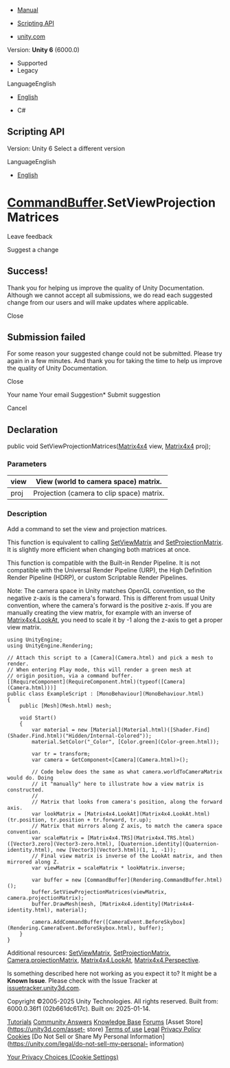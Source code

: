 [ ]()

  * [Manual](../Manual/index.html)
  * [Scripting API](../ScriptReference/index.html)

  * [unity.com](https://unity.com/)

Version: **Unity 6** (6000.0)

  * Supported
  * Legacy

LanguageEnglish

  * [English]()

  * C#

[ ](https://docs.unity3d.com)

## Scripting API

Version: Unity 6 Select a different version

LanguageEnglish

  * [English]()

#  [CommandBuffer](Rendering.CommandBuffer.html).SetViewProjectionMatrices

Leave feedback

Suggest a change

## Success!

Thank you for helping us improve the quality of Unity Documentation. Although
we cannot accept all submissions, we do read each suggested change from our
users and will make updates where applicable.

Close

## Submission failed

For some reason your suggested change could not be submitted. Please <a>try
again</a> in a few minutes. And thank you for taking the time to help us
improve the quality of Unity Documentation.

Close

Your name Your email Suggestion* Submit suggestion

Cancel

[ ]()

## Declaration

public void SetViewProjectionMatrices([Matrix4x4](Matrix4x4.html) view,
[Matrix4x4](Matrix4x4.html) proj);

### Parameters

view | View (world to camera space) matrix.  
---|---  
proj | Projection (camera to clip space) matrix.  
  
### Description

Add a command to set the view and projection matrices.

This function is equivalent to calling
[SetViewMatrix](Rendering.CommandBuffer.SetViewMatrix.html) and
[SetProjectionMatrix](Rendering.CommandBuffer.SetProjectionMatrix.html). It is
slightly more efficient when changing both matrices at once.  
  
This function is compatible with the Built-in Render Pipeline. It is not
compatible with the Universal Render Pipeline (URP), the High Definition
Render Pipeline (HDRP), or custom Scriptable Render Pipelines.  
  
Note: The camera space in Unity matches OpenGL convention, so the negative
z-axis is the camera's forward. This is different from usual Unity convention,
where the camera's forward is the positive z-axis. If you are manually
creating the view matrix, for example with an inverse of
[Matrix4x4.LookAt](Matrix4x4.LookAt.html), you need to scale it by -1 along
the z-axis to get a proper view matrix.

    
    
    using UnityEngine;
    using UnityEngine.Rendering;  
      
    // Attach this script to a [Camera](Camera.html) and pick a mesh to render.
    // When entering Play mode, this will render a green mesh at
    // origin position, via a command buffer.
    [[RequireComponent](RequireComponent.html)(typeof([Camera](Camera.html)))]
    public class ExampleScript : [MonoBehaviour](MonoBehaviour.html)
    {
        public [Mesh](Mesh.html) mesh;  
      
        void Start()
        {
            var material = new [Material](Material.html)([Shader.Find](Shader.Find.html)("Hidden/Internal-Colored"));
            material.SetColor("_Color", [Color.green](Color-green.html));  
      
            var tr = transform;
            var camera = GetComponent<[Camera](Camera.html)>();  
      
            // Code below does the same as what camera.worldToCameraMatrix would do. Doing
            // it "manually" here to illustrate how a view matrix is constructed.
            //
            // Matrix that looks from camera's position, along the forward axis.
            var lookMatrix = [Matrix4x4.LookAt](Matrix4x4.LookAt.html)(tr.position, tr.position + tr.forward, tr.up);
            // Matrix that mirrors along Z axis, to match the camera space convention.
            var scaleMatrix = [Matrix4x4.TRS](Matrix4x4.TRS.html)([Vector3.zero](Vector3-zero.html), [Quaternion.identity](Quaternion-identity.html), new [Vector3](Vector3.html)(1, 1, -1));
            // Final view matrix is inverse of the LookAt matrix, and then mirrored along Z.
            var viewMatrix = scaleMatrix * lookMatrix.inverse;  
      
            var buffer = new [CommandBuffer](Rendering.CommandBuffer.html)();
            buffer.SetViewProjectionMatrices(viewMatrix, camera.projectionMatrix);
            buffer.DrawMesh(mesh, [Matrix4x4.identity](Matrix4x4-identity.html), material);  
      
            camera.AddCommandBuffer([CameraEvent.BeforeSkybox](Rendering.CameraEvent.BeforeSkybox.html), buffer);
        }
    }
    

Additional resources:
[SetViewMatrix](Rendering.CommandBuffer.SetViewMatrix.html),
[SetProjectionMatrix](Rendering.CommandBuffer.SetProjectionMatrix.html),
[Camera.projectionMatrix](Camera-projectionMatrix.html),
[Matrix4x4.LookAt](Matrix4x4.LookAt.html),
[Matrix4x4.Perspective](Matrix4x4.Perspective.html).

Is something described here not working as you expect it to? It might be a
**Known Issue**. Please check with the Issue Tracker at
[issuetracker.unity3d.com](https://issuetracker.unity3d.com).

Copyright ©2005-2025 Unity Technologies. All rights reserved. Built from:
6000.0.36f1 (02b661dc617c). Built on: 2025-01-14.

[Tutorials](https://unity3d.com/learn) [Community
Answers](https://answers.unity3d.com) [Knowledge
Base](https://support.unity3d.com/hc/en-us)
[Forums](https://forum.unity3d.com) [Asset Store](https://unity3d.com/asset-
store) [Terms of use](https://docs.unity3d.com/Manual/TermsOfUse.html)
[Legal](https://unity.com/legal) [Privacy
Policy](https://unity.com/legal/privacy-policy)
[Cookies](https://unity.com/legal/cookie-policy) [Do Not Sell or Share My
Personal Information](https://unity.com/legal/do-not-sell-my-personal-
information)

[Your Privacy Choices (Cookie Settings)](javascript:void\(0\);)

